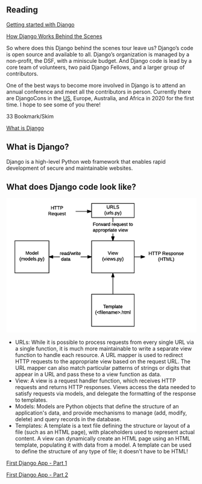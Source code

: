 ## Reading

[Getting started with Django](https://www.djangoproject.com/start/)

[How Django Works Behind the Scenes](https://wsvincent.com/how-django-works-behind-the-scenes/)

So where does this Django behind the scenes tour leave us? Django’s code is open source and available to all. Django’s organization is managed by a non-profit, the DSF, with a miniscule budget. And Django code is lead by a core team of volunteers, two paid Django Fellows, and a larger group of contributors.

One of the best ways to become more involved in Django is to attend an annual conference and meet all the contributors in person. Currently there are DjangoCons in the [US](https://2019.djangocon.us/), Europe, Australia, and Africa in 2020 for the first time. I hope to see some of you there!

33 Bookmark/Skim

[What is Django](https://developer.mozilla.org/en-US/docs/Learn/Server-side/Django/Introduction)

## What is Django?

Django is a high-level Python web framework that enables rapid development of secure and maintainable websites. 

## What does Django code look like?

![](./img/basic-django.png)

- URLs: While it is possible to process requests from every single URL via a single function, it is much more maintainable to write a separate view function to handle each resource. A URL mapper is used to redirect HTTP requests to the appropriate view based on the request URL. The URL mapper can also match particular patterns of strings or digits that appear in a URL and pass these to a view function as data.
- View: A view is a request handler function, which receives HTTP requests and returns HTTP responses. Views access the data needed to satisfy requests via models, and delegate the formatting of the response to templates.
- Models: Models are Python objects that define the structure of an application's data, and provide mechanisms to manage (add, modify, delete) and query records in the database. 
- Templates: A template is a text file defining the structure or layout of a file (such as an HTML page), with placeholders used to represent actual content. A view can dynamically create an HTML page using an HTML template, populating it with data from a model. A template can be used to define the structure of any type of file; it doesn't have to be HTML!


[First Django App - Part 1](https://docs.djangoproject.com/en/3.0/intro/tutorial01/)

[First Django App - Part 2](https://docs.djangoproject.com/en/3.0/intro/tutorial02/)

